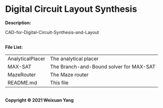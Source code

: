 # Digital Circuit Layout Synthesis
<b>Description:</b><br>

CAD-for-Digital-Circuit-Synthesis-and-Layout

<br><b>File List:</b><br>

<table border="0">
    <tr>
        <td>AnalyticalPlacer</td>
        <td>The analytical placer</td>
    </tr>
    <tr>
        <td>MAX-SAT</td>
        <td>The Branch-and-Bound solver for MAX-SAT</td>
    </tr>
    <tr>
        <td>MazeRouter</td>
        <td>The Maze router</td>
    </tr>
    <tr>
        <td>README.md</td>
        <td>This file</td>
    </tr>
</table>

<br><b>Copyright © 2021 Weixuan Yang</b>

